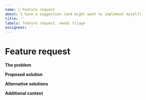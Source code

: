 ```yaml
---
name: 🚀 Feature request
about: I have a suggestion (and might want to implement myself)
title: ''
labels: feature request, needs triage
assignees: ''
---
```


# Feature request

**The problem**

<!-- A clear and concise description of what the problem is. e.g. I'm always frustrated when [...] -->

**Proposed solution**

<!-- A clear and concise description of what you want to happen. Add any considered drawbacks. -->

**Alternative solutions**

<!-- A clear and concise description of any alternative solutions or features you’ve considered. -->

**Additional context**

<!-- Add any other context or screenshots about the feature request here. -->